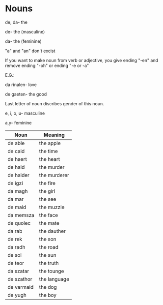 


# Nouns

de, da- the

de- the (masculine)

da- the (feminine)

"a" and "an" don't excist

If you want to make noun from verb or adjective, you give ending "-en" and remove ending "-oh" or ending "-e or -a"

E.G.:

da rinalen- love

de gaeten- the good

Last letter of noun discribes gender of this noun.

e, i, o, u- masculine

a,y- feminine

Noun | Meaning
-----|--------
de able|the apple
de caid|the time
de haert|the heart
de haid|the murder
de haider|the murderer
de igzi|the fire
da magh|the girl
da mar|the see
de maid|the muzzle
da memsza|the face
de quolec| the mate
da rab|the dauther
de rek|the son
da radh|the road
de sol|the sun
de teor|the truth
da szatar|the tounge
de szathor|the language
de varmaid|the dog
de yugh|the boy



